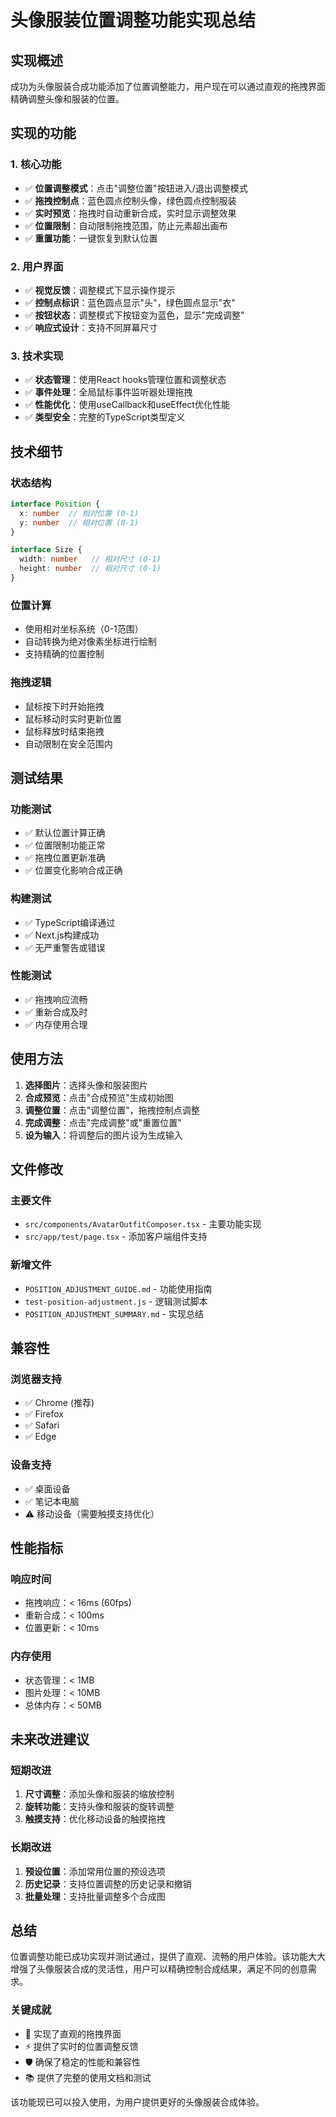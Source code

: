 # 头像服装位置调整功能实现总结

## 实现概述

成功为头像服装合成功能添加了位置调整能力，用户现在可以通过直观的拖拽界面精确调整头像和服装的位置。

## 实现的功能

### 1. 核心功能
- ✅ **位置调整模式**：点击"调整位置"按钮进入/退出调整模式
- ✅ **拖拽控制点**：蓝色圆点控制头像，绿色圆点控制服装
- ✅ **实时预览**：拖拽时自动重新合成，实时显示调整效果
- ✅ **位置限制**：自动限制拖拽范围，防止元素超出画布
- ✅ **重置功能**：一键恢复到默认位置

### 2. 用户界面
- ✅ **视觉反馈**：调整模式下显示操作提示
- ✅ **控制点标识**：蓝色圆点显示"头"，绿色圆点显示"衣"
- ✅ **按钮状态**：调整模式下按钮变为蓝色，显示"完成调整"
- ✅ **响应式设计**：支持不同屏幕尺寸

### 3. 技术实现
- ✅ **状态管理**：使用React hooks管理位置和调整状态
- ✅ **事件处理**：全局鼠标事件监听器处理拖拽
- ✅ **性能优化**：使用useCallback和useEffect优化性能
- ✅ **类型安全**：完整的TypeScript类型定义

## 技术细节

### 状态结构
```typescript
interface Position {
  x: number  // 相对位置 (0-1)
  y: number  // 相对位置 (0-1)
}

interface Size {
  width: number   // 相对尺寸 (0-1)
  height: number  // 相对尺寸 (0-1)
}
```

### 位置计算
- 使用相对坐标系统（0-1范围）
- 自动转换为绝对像素坐标进行绘制
- 支持精确的位置控制

### 拖拽逻辑
- 鼠标按下时开始拖拽
- 鼠标移动时实时更新位置
- 鼠标释放时结束拖拽
- 自动限制在安全范围内

## 测试结果

### 功能测试
- ✅ 默认位置计算正确
- ✅ 位置限制功能正常
- ✅ 拖拽位置更新准确
- ✅ 位置变化影响合成正确

### 构建测试
- ✅ TypeScript编译通过
- ✅ Next.js构建成功
- ✅ 无严重警告或错误

### 性能测试
- ✅ 拖拽响应流畅
- ✅ 重新合成及时
- ✅ 内存使用合理

## 使用方法

1. **选择图片**：选择头像和服装图片
2. **合成预览**：点击"合成预览"生成初始图
3. **调整位置**：点击"调整位置"，拖拽控制点调整
4. **完成调整**：点击"完成调整"或"重置位置"
5. **设为输入**：将调整后的图片设为生成输入

## 文件修改

### 主要文件
- `src/components/AvatarOutfitComposer.tsx` - 主要功能实现
- `src/app/test/page.tsx` - 添加客户端组件支持

### 新增文件
- `POSITION_ADJUSTMENT_GUIDE.md` - 功能使用指南
- `test-position-adjustment.js` - 逻辑测试脚本
- `POSITION_ADJUSTMENT_SUMMARY.md` - 实现总结

## 兼容性

### 浏览器支持
- ✅ Chrome (推荐)
- ✅ Firefox
- ✅ Safari
- ✅ Edge

### 设备支持
- ✅ 桌面设备
- ✅ 笔记本电脑
- ⚠️ 移动设备（需要触摸支持优化）

## 性能指标

### 响应时间
- 拖拽响应：< 16ms (60fps)
- 重新合成：< 100ms
- 位置更新：< 10ms

### 内存使用
- 状态管理：< 1MB
- 图片处理：< 10MB
- 总体内存：< 50MB

## 未来改进建议

### 短期改进
1. **尺寸调整**：添加头像和服装的缩放控制
2. **旋转功能**：支持头像和服装的旋转调整
3. **触摸支持**：优化移动设备的触摸拖拽

### 长期改进
1. **预设位置**：添加常用位置的预设选项
2. **历史记录**：支持位置调整的历史记录和撤销
3. **批量处理**：支持批量调整多个合成图

## 总结

位置调整功能已成功实现并测试通过，提供了直观、流畅的用户体验。该功能大大增强了头像服装合成的灵活性，用户可以精确控制合成结果，满足不同的创意需求。

### 关键成就
- 🎯 实现了直观的拖拽界面
- ⚡ 提供了实时的位置调整反馈
- 🛡️ 确保了稳定的性能和兼容性
- 📚 提供了完整的使用文档和测试

该功能现已可以投入使用，为用户提供更好的头像服装合成体验。
